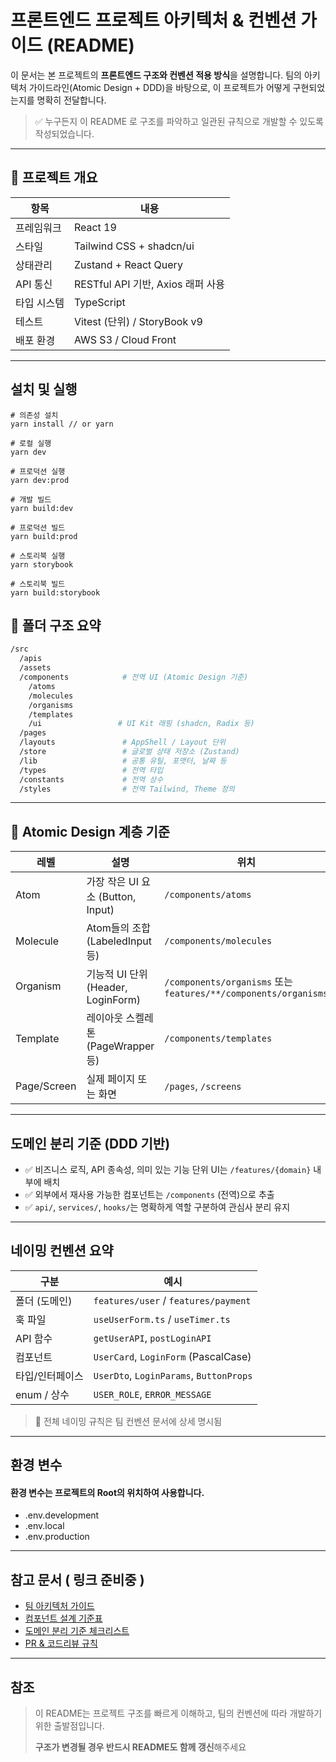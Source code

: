 # 프론트엔드 프로젝트 아키텍처 & 컨벤션 가이드 (README)

이 문서는 본 프로젝트의 **프론트엔드 구조와 컨벤션 적용 방식**을 설명합니다.
팀의 아키텍처 가이드라인(Atomic Design + DDD)을 바탕으로, 이 프로젝트가 어떻게 구현되었는지를 명확히 전달합니다.

> ✅ 누구든지 이 README 로 구조를 파악하고 일관된 규칙으로 개발할 수 있도록 작성되었습니다.

---

## 🚀 프로젝트 개요

| 항목        | 내용                              |
| ----------- | --------------------------------- |
| 프레임워크  | React 19                          |
| 스타일      | Tailwind CSS + shadcn/ui          |
| 상태관리    | Zustand + React Query             |
| API 통신    | RESTful API 기반, Axios 래퍼 사용 |
| 타입 시스템 | TypeScript                        |
| 테스트      | Vitest (단위) / StoryBook v9      |
| 배포 환경   | AWS S3 / Cloud Front              |

---

## 설치 및 실행

```shell
# 의존성 설치
yarn install // or yarn

# 로컬 실행
yarn dev

# 프로덕션 실행
yarn dev:prod

# 개발 빌드
yarn build:dev

# 프로덕션 빌드
yarn build:prod

# 스토리북 실행
yarn storybook

# 스토리북 빌드
yarn build:storybook
```

## 📁 폴더 구조 요약

```bash
/src
  /apis
  /assets
  /components            # 전역 UI (Atomic Design 기준)
    /atoms
    /molecules
    /organisms
    /templates
    /ui                 # UI Kit 래핑 (shadcn, Radix 등)
  /pages
  /layouts               # AppShell / Layout 단위
  /store                 # 글로벌 상태 저장소 (Zustand)
  /lib                   # 공통 유틸, 포맷터, 날짜 등
  /types                 # 전역 타입
  /constants             # 전역 상수
  /styles                # 전역 Tailwind, Theme 정의
```

---

## 🎨 Atomic Design 계층 기준

| 레벨        | 설명                               | 위치                                                            |
| ----------- | ---------------------------------- | --------------------------------------------------------------- |
| Atom        | 가장 작은 UI 요소 (Button, Input)  | `/components/atoms`                                             |
| Molecule    | Atom들의 조합 (LabeledInput 등)    | `/components/molecules`                                         |
| Organism    | 기능적 UI 단위 (Header, LoginForm) | `/components/organisms` 또는 `features/**/components/organisms` |
| Template    | 레이아웃 스켈레톤 (PageWrapper 등) | `/components/templates`                                         |
| Page/Screen | 실제 페이지 또는 화면              | `/pages`, `/screens`                                            |

---

## 도메인 분리 기준 (DDD 기반)

- ✅ 비즈니스 로직, API 종속성, 의미 있는 기능 단위 UI는 `/features/{domain}` 내부에 배치
- ✅ 외부에서 재사용 가능한 컴포넌트는 `/components` (전역)으로 추출
- ✅ `api/`, `services/`, `hooks/`는 명확하게 역할 구분하여 관심사 분리 유지

---

## 네이밍 컨벤션 요약

| 구분            | 예시                                    |
| --------------- | --------------------------------------- |
| 폴더 (도메인)   | `features/user` / `features/payment`    |
| 훅 파일         | `useUserForm.ts` / `useTimer.ts`        |
| API 함수        | `getUserAPI`, `postLoginAPI`            |
| 컴포넌트        | `UserCard`, `LoginForm` (PascalCase)    |
| 타입/인터페이스 | `UserDto`, `LoginParams`, `ButtonProps` |
| enum / 상수     | `USER_ROLE`, `ERROR_MESSAGE`            |

> 📌 전체 네이밍 규칙은 팀 컨벤션 문서에 상세 명시됨

---

## 환경 변수

#### 환경 변수는 프로젝트의 Root의 위치하여 사용합니다.

- .env.development
- .env.local
- .env.production

---

## 참고 문서 ( 링크 준비중 )

- [팀 아키텍처 가이드](./docs/architecture-guide.md)
- [컴포넌트 설계 기준표](./docs/component-standard.md)
- [도메인 분리 기준 체크리스트](./docs/domain-split-checklist.md)
- [PR & 코드리뷰 규칙](./docs/pr-review.md)

---

## 참조

> 이 README는 프로젝트 구조를 빠르게 이해하고, 팀의 컨벤션에 따라 개발하기 위한 출발점입니다.
>
> **구조가 변경될 경우 반드시 README도 함께 갱신**해주세요
